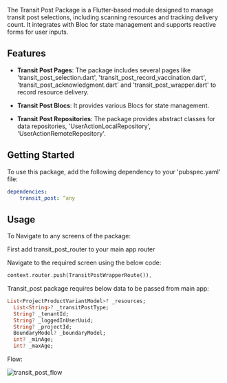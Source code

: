 The Transit Post Package is a Flutter-based module designed to manage transit post selections, including scanning resources and tracking delivery count. It integrates with Bloc for state management and supports reactive forms for user inputs.

## Features

- **Transit Post Pages**: The package includes several pages like 'transit_post_selection.dart', 'transit_post_record_vaccination.dart', 'transit_post_acknowledgment.dart' and 'transit_post_wrapper.dart' to record resource delivery.

- **Transit Post Blocs**: It provides various Blocs for state management.
- **Transit Post Repositories**: The package provides abstract classes for data repositories, 'UserActionLocalRepository', 'UserActionRemoteRepository'.

## Getting Started

To use this package, add the following dependency to your 'pubspec.yaml' file:

```yaml
dependencies:
    transit_post: ^any
```

## Usage

To Navigate to any screens of the package:

First add transit_post_router to your main app router

Navigate to the required screen using the below code:

```dart
context.router.push(TransitPostWrapperRoute()),
```
Transit_post package requires below data to be passed from main app:

```dart
List<ProjectProductVariantModel>? _resources;
  List<String>? _transitPostType;
  String? _tenantId;
  String? _loggedInUserUuid;
  String? _projectId;
  BoundaryModel? _boundaryModel;
  int? _minAge;
  int? _maxAge;
```

Flow:

![transit_post_flow](https://github.com/user-attachments/assets/718919dd-a0b8-4aff-af72-15386031c11d)
